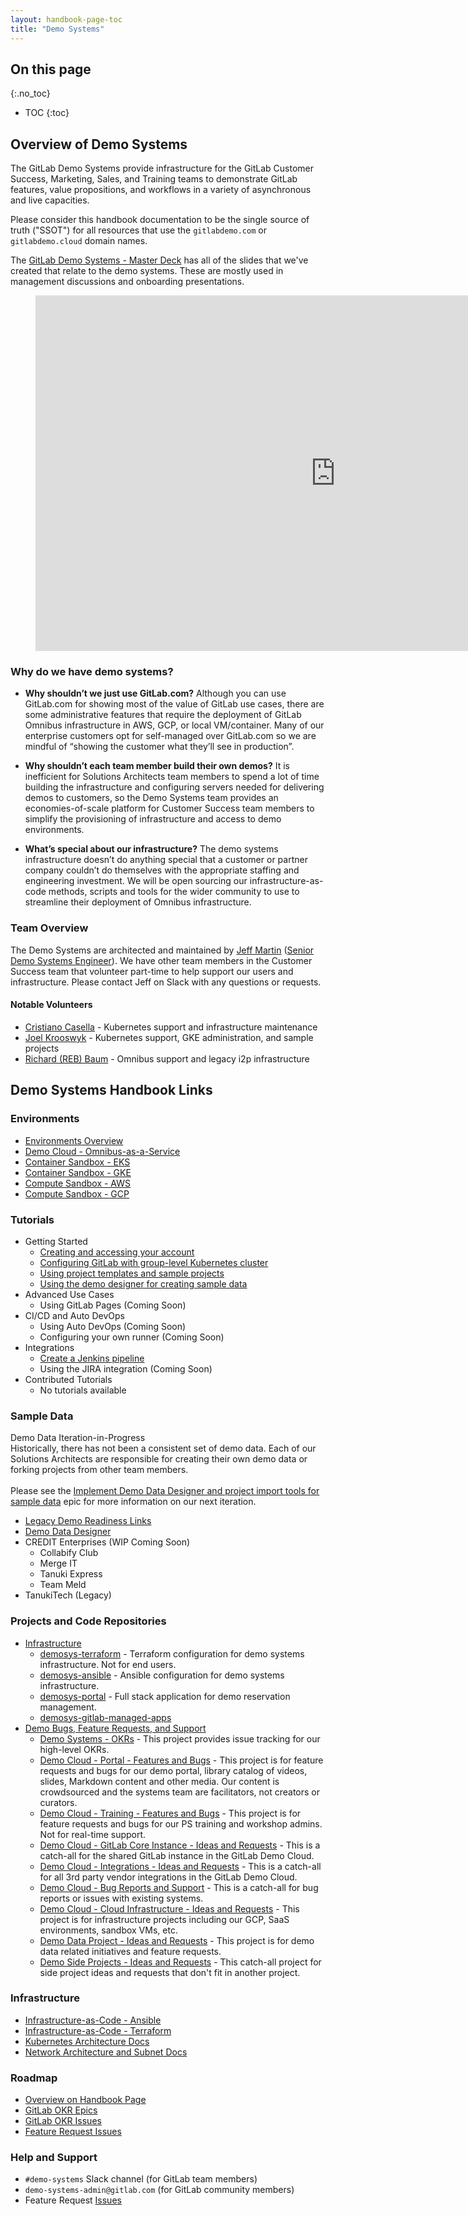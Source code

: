 ```yaml
---
layout: handbook-page-toc
title: "Demo Systems"
---
```


## On this page
{:.no_toc}

- TOC
{:toc}

## Overview of Demo Systems

The GitLab Demo Systems provide infrastructure for the GitLab Customer Success, Marketing, Sales, and Training teams to demonstrate GitLab features, value propositions, and workflows in a variety of asynchronous and live capacities.

Please consider this handbook documentation to be the single source of truth ("SSOT") for all resources that use the `gitlabdemo.com` or `gitlabdemo.cloud` domain names.

The [GitLab Demo Systems - Master Deck](https://docs.google.com/presentation/d/1XwlqCCYiHyc6WzeEZ5xqjEe0ISeibj6qbAkea8EO3R0/edit?usp=sharing) has all of the slides that we've created that relate to the demo systems. These are mostly used in management discussions and onboarding presentations.

<figure class="video_container">
<iframe src="https://docs.google.com/presentation/d/e/2PACX-1vR-G-RzM4jmJCuD4wvUJPVtMUuNZwfNMnsVzLjt9VOr0Yl8NFfdtKb-IpuO8by-4J-ILccYNTVYyrDy/embed?start=false&loop=false&delayms=60000" frameborder="0" width="960" height="569" allowfullscreen="true" mozallowfullscreen="true" webkitallowfullscreen="true"></iframe>
</figure>

### Why do we have demo systems?

* **Why shouldn’t we just use GitLab.com?** Although you can use GitLab.com for showing most of the value of GitLab use cases, there are some administrative features that require the deployment of GitLab Omnibus infrastructure in AWS, GCP, or local VM/container. Many of our enterprise customers opt for self-managed over GitLab.com so we are mindful of “showing the customer what they’ll see in production”.

* **Why shouldn’t each team member build their own demos?** It is inefficient for Solutions Architects team members to spend a lot of time building the infrastructure and configuring servers needed for delivering demos to customers, so the Demo Systems team provides an economies-of-scale platform for Customer Success team members to simplify the provisioning of infrastructure and access to demo environments.

* **What’s special about our infrastructure?** The demo systems infrastructure doesn’t do anything special that a customer or partner company couldn’t do themselves with the appropriate staffing and engineering investment. We will be open sourcing our infrastructure-as-code methods, scripts and tools for the wider community to use to streamline their deployment of Omnibus infrastructure.

### Team Overview

The Demo Systems are architected and maintained by [Jeff Martin](https://gitlab.com/jeffersonmartin) ([Senior Demo Systems Engineer](https://about.gitlab.com/job-families/sales/demo-systems-engineer/)). We have other team members in the Customer Success team that volunteer part-time to help support our users and infrastructure. Please contact Jeff on Slack with any questions or requests.

#### Notable Volunteers

* [Cristiano Casella](https://gitlab.com/ccasella) - Kubernetes support and infrastructure maintenance
* [Joel Krooswyk](https://gitlab.com/jkrooswyk) - Kubernetes support, GKE administration, and sample projects
* [Richard (REB) Baum](https://gitlab.com/xyzzy) - Omnibus support and legacy i2p infrastructure

## Demo Systems Handbook Links

### Environments

* [Environments Overview](/handbook/customer-success/demo-systems/environments)
* [Demo Cloud - Omnibus-as-a-Service](/handbook/customer-success/demo-systems/environments/demo-cloud)
* [Container Sandbox - EKS](/handbook/customer-success/demo-systems/environments/container/eks)
* [Container Sandbox - GKE](/handbook/customer-success/demo-systems/environments/container/gke)
* [Compute Sandbox - AWS](/handbook/customer-success/demo-systems/environments/compute/aws)
* [Compute Sandbox - GCP](/handbook/customer-success/demo-systems/environments/compute/gcp)

### Tutorials

* Getting Started
    * [Creating and accessing your account](/handbook/customer-success/demo-systems/tutorials/getting-started/creating-accessing-your-account)
    * [Configuring GitLab with group-level Kubernetes cluster](/handbook/customer-success/demo-systems/tutorials/getting-started/configuring-group-cluster)
    * [Using project templates and sample projects](/handbook/customer-success/demo-systems/tutorials/getting-started/using-templates-sample-projects)
    * [Using the demo designer for creating sample data](/handbook/customer-success/demo-systems/tutorials/getting-started/using-demo-designer)
* Advanced Use Cases
    * Using GitLab Pages (Coming Soon)
* CI/CD and Auto DevOps
    * Using Auto DevOps (Coming Soon)
    * Configuring your own runner (Coming Soon)
* Integrations
    * [Create a Jenkins pipeline](/handbook/customer-success/demo-systems/tutorials/integrations/create-jenkins-pipeline)
    * Using the JIRA integration (Coming Soon)
* Contributed Tutorials
    * No tutorials available

### Sample Data

<div class="panel panel-warning">
<div class="panel-heading">
Demo Data Iteration-in-Progress
</div>
<div class="panel-body">
Historically, there has not been a consistent set of demo data. Each of our Solutions Architects are responsible for creating their own demo data or forking projects from other team members.<br />
<br />
Please see the <a href="https://gitlab.com/groups/gitlab-com/customer-success/demo-systems/-/epics/31">Implement Demo Data Designer and project import tools for sample data</a> epic for more information on our next iteration.
</div>
</div>

* [Legacy Demo Readiness Links](/handbook/customer-success/solutions-architects/#demo-readiness)
* [Demo Data Designer](https://gitlabdemo.com/designer)
* CREDIT Enterprises (WIP Coming Soon)
    * Collabify Club
    * Merge IT
    * Tanuki Express
    * Team Meld
* TanukiTech (Legacy)

### Projects and Code Repositories

* [Infrastructure](https://gitlab.com/gitlab-com/customer-success/demo-systems/infrastructure)
    * [demosys-terraform](https://gitlab.com/gitlab-com/customer-success/demo-systems/infrastructure/demosys-terraform) - Terraform configuration for demo systems infrastructure. Not for end users.
    * [demosys-ansible](https://gitlab.com/gitlab-com/customer-success/demo-systems/infrastructure/demosys-ansible) - Ansible configuration for demo systems infrastructure.
    * [demosys-portal](https://gitlab.com/gitlab-com/customer-success/demo-systems/infrastructure/demosys-portal) - Full stack application for demo reservation management.
    * [demosys-gitlab-managed-apps](https://gitlab.com/gitlab-com/customer-success/demo-systems/infrastructure/demosys-gitlab-managed-apps)
* [Demo Bugs, Feature Requests, and Support](https://gitlab.com/gitlab-com/customer-success/demo-systems/demo-feature-requests)
    * [Demo Systems - OKRs](https://gitlab.com/gitlab-com/customer-success/demo-systems/demo-feature-requests/demosys-okrs) - This project provides issue tracking for our high-level OKRs.
    * [Demo Cloud - Portal - Features and Bugs](https://gitlab.com/gitlab-com/customer-success/demo-systems/demo-feature-requests/portal-features-and-bugs) - This project is for feature requests and bugs for our demo portal, library catalog of videos, slides, Markdown content and other media. Our content is crowdsourced and the systems team are facilitators, not creators or curators.
    * [Demo Cloud - Training - Features and Bugs](https://gitlab.com/gitlab-com/customer-success/demo-systems/demo-feature-requests/training-features-and-bugs) - This project is for feature requests and bugs for our PS training and workshop admins. Not for real-time support.
    * [Demo Cloud - GitLab Core Instance - Ideas and Requests](https://gitlab.com/gitlab-com/customer-success/demo-systems/demo-feature-requests/demo-cloud-gitlab-core) - This is a catch-all for the shared GitLab instance in the GitLab Demo Cloud.
    * [Demo Cloud - Integrations - Ideas and Requests](https://gitlab.com/gitlab-com/customer-success/demo-systems/demo-feature-requests/demo-cloud-integrations) - This is a catch-all for all 3rd party vendor integrations in the GitLab Demo Cloud.
    * [Demo Cloud - Bug Reports and Support](https://gitlab.com/gitlab-com/customer-success/demo-systems/demo-feature-requests/demo-bugs) - This is a catch-all for bug reports or issues with existing systems.
    * [Demo Cloud - Cloud Infrastructure - Ideas and Requests](https://gitlab.com/gitlab-com/customer-success/demo-systems/demo-feature-requests/demo-infra-projects) - This project is for infrastructure projects including our GCP, SaaS environments, sandbox VMs, etc.
    * [Demo Data Project - Ideas and Requests](https://gitlab.com/gitlab-com/customer-success/demo-systems/demo-feature-requests/demo-data-projects) - This project is for demo data related initiatives and feature requests.
    * [Demo Side Projects - Ideas and Requests](https://gitlab.com/gitlab-com/customer-success/demo-systems/demo-feature-requests/side-projects) - This catch-all project for side project ideas and requests that don't fit in another project.

### Infrastructure

* [Infrastructure-as-Code - Ansible](/handbook/customer-success/demo-systems/infrastructure/ansible)
* [Infrastructure-as-Code - Terraform](/handbook/customer-success/demo-systems/infrastructure/terraform)
* [Kubernetes Architecture Docs](/handbook/customer-success/demo-systems/infrastructure/kubernetes)
* [Network Architecture and Subnet Docs](/handbook/customer-success/demo-systems/infrastructure/networking)

### Roadmap

* [Overview on Handbook Page](/handbook/customer-success/demo-systems/roadmap)
* [GitLab OKR Epics](https://gitlab.com/groups/gitlab-com/customer-success/demo-systems/-/epics)
* [GitLab OKR Issues](https://gitlab.com/gitlab-com/customer-success/demo-systems/demo-feature-requests/demosys-okrs/-/issues)
* [Feature Request Issues](https://gitlab.com/gitlab-com/customer-success/demo-systems/demo-feature-requests)

### Help and Support

* `#demo-systems` Slack channel (for GitLab team members)
* `demo-systems-admin@gitlab.com` (for GitLab community members)
* Feature Request [Issues](https://gitlab.com/gitlab-com/customer-success/demo-systems/demo-feature-requests)
